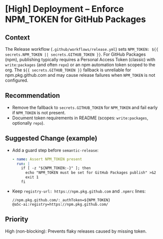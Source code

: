 # [High] Deployment – Enforce NPM_TOKEN for GitHub Packages

## Context
The Release workflow (`.github/workflows/release.yml`) sets `NPM_TOKEN: ${{ secrets.NPM_TOKEN || secrets.GITHUB_TOKEN }}`.
For GitHub Packages (npm), publishing typically requires a Personal Access Token (classic) with `write:packages` (and often `repo`) or an npm automation token scoped to the org. The `${{ secrets.GITHUB_TOKEN }}` fallback is unreliable for npm.pkg.github.com and may cause release failures when `NPM_TOKEN` is not configured.

## Recommendation
- Remove the fallback to `secrets.GITHUB_TOKEN` for `NPM_TOKEN` and fail early if `NPM_TOKEN` is not present.
- Document token requirements in README (scopes: `write:packages`, optionally `repo`).

## Suggested Change (example)
- Add a guard step before `semantic-release`:
  ```yaml
  - name: Assert NPM_TOKEN present
    run: |
      if [ -z "${NPM_TOKEN:-}" ]; then
        echo "NPM_TOKEN must be set for GitHub Packages publish" >&2
        exit 1
      fi
  ```
- Keep `registry-url: https://npm.pkg.github.com` and `.npmrc` lines:
  ```
  //npm.pkg.github.com/:_authToken=${NPM_TOKEN}
  @a5c-ai:registry=https://npm.pkg.github.com/
  ```

## Priority
High (non-blocking): Prevents flaky releases caused by missing token.

